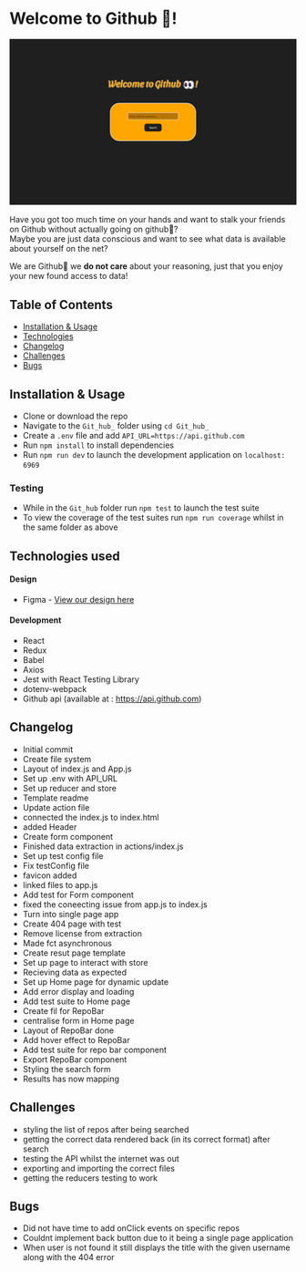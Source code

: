 # Welcome to Github 👀!

![Screenshot](/src/images/screenshot.png)

Have you got too much time on your hands and want to stalk your friends on Github without actually going on github👀? <br/>
Maybe you are just data conscious and want to see what data is available about yourself on the net?<br/>

We are Github👀 we **do not care** about your reasoning, just that you enjoy your new found access to data!

## Table of Contents

- [Installation & Usage](#installation--usage)
- [Technologies](#technologies)
- [Changelog](#changelog)
- [Challenges](#challenges)
- [Bugs](#bugs)

## Installation & Usage

- Clone or download the repo
- Navigate to the `Git_hub_` folder using `cd Git_hub_`
- Create a `.env` file and add `API_URL=https://api.github.com`
- Run `npm install` to install dependencies
- Run `npm run dev` to launch the development application on `localhost: 6969`

### Testing

- While in the `Git_hub` folder run `npm test` to launch the test suite
- To view the coverage of the test suites run `npm run coverage` whilst in the same folder as above

## Technologies used

#### Design

- Figma - [View our design here](https://www.figma.com/file/m8UCnPGPIOPzEWJDa1BDTg/Untitled?node-id=0%3A1)

#### Development

- React
- Redux
- Babel
- Axios
- Jest with React Testing Library
- dotenv-webpack
- Github api (available at : https://api.github.com)

## Changelog

- Initial commit
- Create file system
- Layout of index.js and App.js
- Set up .env with API_URL
- Set up reducer and store
- Template readme
- Update action file
- connected the index.js to index.html
- added Header
- Create form component
- Finished data extraction in actions/index.js
- Set up test config file
- Fix testConfig file
- favicon added
- linked files to app.js
- Add test for Form component
- fixed the coneecting issue from app.js to index.js
- Turn into single page app
- Create 404 page with test
- Remove license from extraction
- Made fct asynchronous
- Create resut page template
- Set up page to interact with store
- Recieving data as expected
- Set up Home page for dynamic update
- Add error display and loading
- Add test suite to Home page
- Create fil for RepoBar
- centralise form in Home page
- Layout of RepoBar done
- Add hover effect to RepoBar
- Add test suite for repo bar component
- Export RepoBar component
- Styling the search form
- Results has now mapping

## Challenges

- styling the list of repos after being searched
- getting the correct data rendered back (in its correct format) after search
- testing the API whilst the internet was out
- exporting and importing the correct files
- getting the reducers testing to work

## Bugs

- Did not have time to add onClick events on specific repos
- Couldnt implement back button due to it being a single page application
- When user is not found it still displays the title with the given username along with the 404 error
